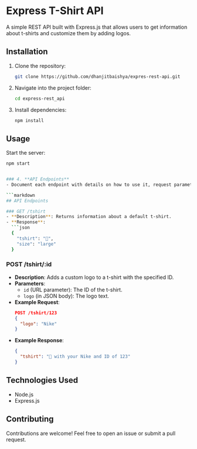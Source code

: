 # Express T-Shirt API
A simple REST API built with Express.js that allows users to get information about t-shirts and customize them by adding logos.

## Installation

1. Clone the repository:
   ```bash
   git clone https://github.com/dhanjitbaishya/expres-rest-api.git
   ```
2. Navigate into the project folder:
   ```bash
   cd express-rest_api
   ```
3. Install dependencies:
   ```bash
   npm install
   ```

## Usage

Start the server:
```bash
npm start


### 4. **API Endpoints**
- Document each endpoint with details on how to use it, request parameters, and responses.

```markdown
## API Endpoints

### GET /tshirt
- **Description**: Returns information about a default t-shirt.
- **Response**:
  ```json
  {
    "tshirt": "👕",
    "size": "large"
  }
  ```

### POST /tshirt/:id
- **Description**: Adds a custom logo to a t-shirt with the specified ID.
- **Parameters**:
  - `id` (URL parameter): The ID of the t-shirt.
  - `logo` (in JSON body): The logo text.
- **Example Request**:
  ```json
  POST /tshirt/123
  {
    "logo": "Nike"
  }
  ```
- **Example Response**:
  ```json
  {
    "tshirt": "👕 with your Nike and ID of 123"
  }
  ```

## Technologies Used
- Node.js
- Express.js

## Contributing
Contributions are welcome! Feel free to open an issue or submit a pull request.

